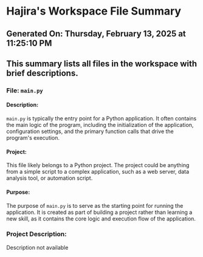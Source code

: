 # Hajira's Workspace File Summary
## Generated On: Thursday, February 13, 2025 at 11:25:10 PM
This summary lists all files in the workspace with brief descriptions.
---
### File: `main.py`

#### Description:
`main.py` is typically the entry point for a Python application. It often contains the main logic of the program, including the initialization of the application, configuration settings, and the primary function calls that drive the program's execution.

#### Project:
This file likely belongs to a Python project. The project could be anything from a simple script to a complex application, such as a web server, data analysis tool, or automation script.

#### Purpose:
The purpose of `main.py` is to serve as the starting point for running the application. It is created as part of building a project rather than learning a new skill, as it contains the core logic and execution flow of the application. 
### Project Description:
 Description not available
